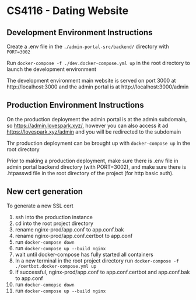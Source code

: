 # CS4116 - Dating Website
## Development Environment Instructions 
Create a .env file in the `./admin-portal-src/backend/` directory with `PORT=3002`   

Run `docker-compose -f ./dev.docker-compose.yml up` in the root directory to launch the development environment  

The development environment main website is served on port 3000 at http://localhost:3000 and the admin portal is at http://localhost:3000/admin 

## Production Environment Instructions
On the production deployment the admin portal is at the admin subdomain, so https://admin.lovespark.xyz/, however you can also access it ad https://lovespark.xyz/admin and you will be redirected to the subdomain

Thr production deployment can be brought up with `docker-compose up` in the root directory

Prior to making a production deployment, make sure there is .env file in admin portal backend directory (with PORT=3002), and make sure there is .htpasswd file in the root directory of the project (for http basic auth).


## New cert generation
To generate a new SSL cert 
1. ssh into the production instance
2. cd into the root project directory
3. rename nginx-prod/app.conf to app.conf.bak
4. rename nginx-prod/app.conf.certbot to app.conf
5. run `docker-compose down`
6. run `docker-compose up --build nginx`
7. wait until docker-compose has fully started all containers
8. In a new terminal in the root project directory run `docker-compose -f ./certbot.docker-compose.yml up`
9. if successful, nginx-prod/app.conf to app.conf.certbot and app.conf.bak to app.conf
10. run `docker-comopse down`
11. run `docker-compose up --build nginx`
